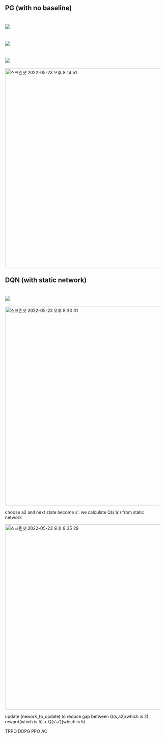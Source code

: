 ## PG (with no baseline)

# <img src="https://render.githubusercontent.com/render/math?math=1 \. \ \ sample \ \left\{\tau^ i \right\} from \ \ \pi_\theta \ \left(a_t \ \ | \ \ s_t \right) ">

# <img src="https://render.githubusercontent.com/render/math?math=2 \. \ \ \nabla_\theta J \left( \theta \right) \approx \Sigma_i \ \left( \Sigma_t \nabla_\theta \ log \  \pi_\theta \ \left(a_t^i \ \ | \ \ s_t^i \right) \Sigma_{t'=t}^T r \left(a_{t'}^i \ \ | \ \ s_{t'}^i \right) \right)">

# <img src="https://render.githubusercontent.com/render/math?math=3 \. \ \theta \leftarrow \theta \  \dotplus \alpha \nabla_\theta J \left( \theta \right) ">

<img width="647" alt="스크린샷 2022-05-23 오후 8 14 51" src="https://user-images.githubusercontent.com/24292848/169807378-9496b69c-bbec-4a45-ad6f-31b0215797ab.png">


## DQN (with static network)

# <img src="https://render.githubusercontent.com/render/math?math=1 \. \ \ \left\{\tau^ i \right\} from \ \ \pi_\theta \ \left(a_t \ \ | \ \ s_t \right) ">

<img width="647" alt="스크린샷 2022-05-23 오후 8 30 01" src="https://user-images.githubusercontent.com/24292848/169809875-e733ff29-249f-43e1-95bc-a9209d0d0ae7.png">

choose a2 and next state become s'. we calculate Q(s'a') from static network

<img width="603" alt="스크린샷 2022-05-23 오후 8 35 29" src="https://user-images.githubusercontent.com/24292848/169810706-73d3b59b-0db0-4176-8243-8b2fb24a0697.png">

update (nework_to_update) to reduce gap between Q(s,a2)(which is 2), reward(which is 5) + Q(s'a')(which is 5)

TRPO
DDPG
PPO
AC
